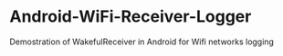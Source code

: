 # Android-WiFi-Receiver-Logger
Demostration of WakefulReceiver in Android for Wifi networks logging
